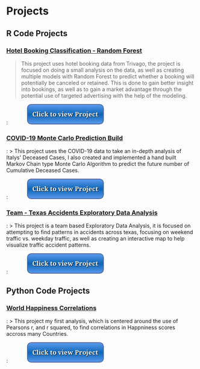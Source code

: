 # Projects

## R Code Projects

### <a href="hotel.html">Hotel Booking Classification - Random Forest</a>

> This project uses hotel booking data from Trivago, the project is focused on doing a small analysis on the data, as well as creating multiple models with Random Forest to predict whether a booking will potentially be canceled or retained. This is done to gain better insight into bookings, as well as to gain a market advantage through the potential use of targeted advertising with the help of the modeling.

: &nbsp; &nbsp; &nbsp; &nbsp; &nbsp; &nbsp; [![button](button.png)](hotel.html)

### <a href="covid.html">COVID-19 Monte Carlo Prediction Build</a> 

: > This project uses the COVID-19 data to take an in-depth analysis of Italys' Deceased Cases, I also created and implemented a hand built Markov Chain type Monte Carlo Algorithm to predict the future number of Cumulative Deceased Cases.

: &nbsp; &nbsp; &nbsp; &nbsp; &nbsp; &nbsp; [![button](button.png)](covid.html)

### <a href="covid.html">Team - Texas Accidents Exploratory Data Analysis</a>

: > This project is a team based Exploratory Data Analysis, it is focused on attempting to find patterns in accidents across texas, focusing on weekend traffic vs. weekday traffic, as well as creating an interactive map to help visualize traffic accident patterns.

: &nbsp; &nbsp; &nbsp; &nbsp; &nbsp; &nbsp; [![button](button.png)](accidents.html) 

## Python Code Projects

### <a href="covid.html">World Happiness Correlations</a>

: > This project my first analysis, which is centered around the use of Pearsons r, and r squared, to find correlations in Happniness scores accross many Countries.

: &nbsp; &nbsp; &nbsp; &nbsp; &nbsp; &nbsp; [![button](button.png)](happiness.html)



